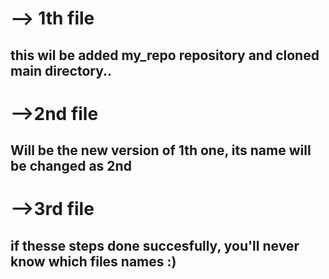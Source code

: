 # --> 1th file
## this wil be added my_repo repository and cloned main directory..

# -->2nd file 
## Will be the new version of 1th one, its name will be changed as 2nd 

# -->3rd file
## if thesse steps done succesfully, you'll never know which files names :)
